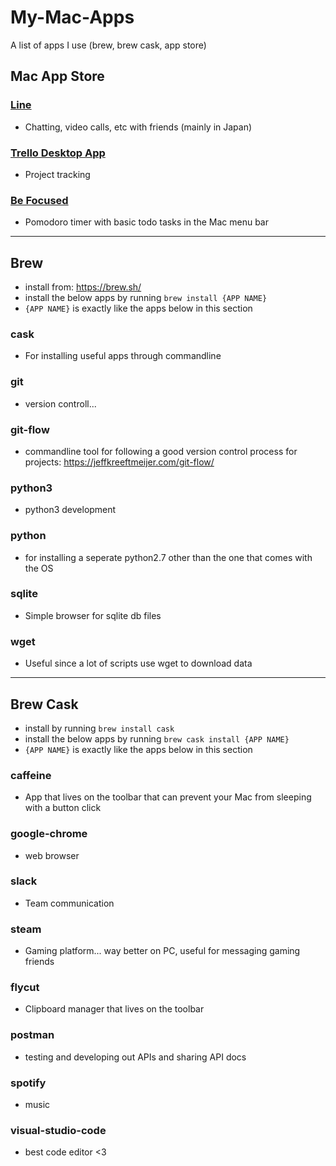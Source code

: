 # My-Mac-Apps
A list of apps I use (brew, brew cask, app store)

## Mac App Store

### [Line](https://itunes.apple.com/us/app/line/id539883307?mt=12&ign-mpt=uo%3D4)
- Chatting, video calls, etc with friends (mainly in Japan)

### [Trello Desktop App](https://itunes.apple.com/ca/app/trello/id461504587?mt=8)
- Project tracking

### [Be Focused](https://itunes.apple.com/us/app/be-focused-focus-timer-goal-tracker-for-work/id973134470?mt=12) 
- Pomodoro timer with basic todo tasks in the Mac menu bar

---

## Brew
- install from: https://brew.sh/
- install the below apps by running `brew install {APP NAME}`
 - `{APP NAME}` is exactly like the apps below in this section


### cask
- For installing useful apps through commandline

### git
- version controll...

### git-flow
- commandline tool for following a good version control process for projects: https://jeffkreeftmeijer.com/git-flow/

### python3
- python3 development

### python
- for installing a seperate python2.7 other than the one that comes with the OS

### sqlite		
- Simple browser for sqlite db files

### wget
- Useful since a lot of scripts use wget to download data

---

## Brew Cask
- install by running `brew install cask`
- install the below apps by running `brew cask install {APP NAME}`
 - `{APP NAME}` is exactly like the apps below in this section

### caffeine
- App that lives on the toolbar that can prevent your Mac from sleeping with a button click

### google-chrome
- web browser

### slack
- Team communication

### steam 
- Gaming platform... way better on PC, useful for messaging gaming friends

### flycut
- Clipboard manager that lives on the toolbar

### postman
- testing and developing out APIs and sharing API docs

### spotify
- music

### visual-studio-code
- best code editor <3

